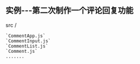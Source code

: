 ## 实例---第二次制作一个评论回复功能

 src /

    `CommentApp.js`
    `CommentInput.js`
    `CommentList.js`
    `Comment.js`
    .......
